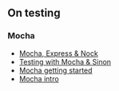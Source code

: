
## On testing

### Mocha
* [Mocha, Express & Nock](http://www.mikeball.us/blog/testing-node-with-mocha-expect-and-nock/)
* [Testing with Mocha & Sinon](https://nicolas.perriault.net/code/2013/testing-frontend-javascript-code-using-mocha-chai-and-sinon/)
* [Mocha getting started](http://ricostacruz.com/til/get-started-with-mocha.html)
* [Mocha intro](https://semaphoreci.com/community/tutorials/getting-started-with-node-js-and-mocha)


